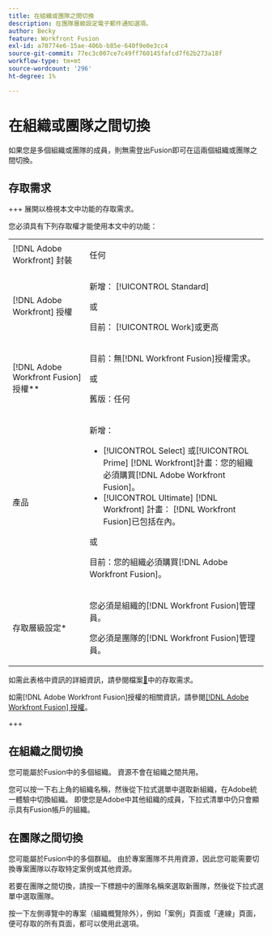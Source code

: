 ```yaml
---
title: 在組織或團隊之間切換
description: 在團隊層級設定電子郵件通知選項。
author: Becky
feature: Workfront Fusion
exl-id: a70774e6-15ae-406b-b85e-640f9e0e3cc4
source-git-commit: 77ec3c007ce7c49ff760145fafcd7f62b273a18f
workflow-type: tm+mt
source-wordcount: '296'
ht-degree: 1%

---
```


# 在組織或團隊之間切換

如果您是多個組織或團隊的成員，則無需登出Fusion即可在這兩個組織或團隊之間切換。

## 存取需求

+++ 展開以檢視本文中功能的存取需求。

您必須具有下列存取權才能使用本文中的功能：

<table style="table-layout:auto">
 <col> 
 <col> 
 <tbody> 
  <tr> 
   <td role="rowheader">[!DNL Adobe Workfront] 封裝</td> 
   <td> <p>任何</p> </td> 
  </tr> 
  <tr data-mc-conditions=""> 
   <td role="rowheader">[!DNL Adobe Workfront] 授權</td> 
   <td> <p>新增： [!UICONTROL Standard]</p><p>或</p><p>目前： [!UICONTROL Work]或更高</p> </td> 
  </tr> 
  <tr> 
   <td role="rowheader">[!DNL Adobe Workfront Fusion] 授權**</td> 
   <td>
   <p>目前：無[!DNL Workfront Fusion]授權需求。</p>
   <p>或</p>
   <p>舊版：任何 </p>
   </td> 
  </tr> 
  <tr> 
   <td role="rowheader">產品</td> 
   <td>
   <p>新增：</p> <ul><li>[!UICONTROL Select] 或[!UICONTROL Prime] [!DNL Workfront]計畫：您的組織必須購買[!DNL Adobe Workfront Fusion]。</li><li>[!UICONTROL Ultimate] [!DNL Workfront] 計畫： [!DNL Workfront Fusion]已包括在內。</li></ul>
   <p>或</p>
   <p>目前：您的組織必須購買[!DNL Adobe Workfront Fusion]。</p>
   </td> 
  </tr>
  <tr data-mc-conditions=""> 
   <td role="rowheader">存取層級設定*</td> 
   <td> 
     <p>您必須是組織的[!DNL Workfront Fusion]管理員。</p>
     <p>您必須是團隊的[!DNL Workfront Fusion]管理員。</p>
   </td> 
  </tr> 
   </td> 
  </tr> 
 </tbody> 
</table>

如需此表格中資訊的詳細資訊，請參閱檔案[&#128279;](/help/workfront-fusion/references/licenses-and-roles/access-level-requirements-in-documentation.md)中的存取需求。

如需[!DNL Adobe Workfront Fusion]授權的相關資訊，請參閱[[!DNL Adobe Workfront Fusion] 授權](/help/workfront-fusion/set-up-and-manage-workfront-fusion/licensing-operations-overview/license-automation-vs-integration.md)。

+++


## 在組織之間切換

您可能屬於Fusion中的多個組織。 資源不會在組織之間共用。

您可以按一下右上角的組織名稱，然後從下拉式選單中選取新組織，在Adobe統一體驗中切換組織。 即使您是Adobe中其他組織的成員，下拉式清單中仍只會顯示具有Fusion帳戶的組織。

## 在團隊之間切換

您可能屬於Fusion中的多個群組。 由於專案團隊不共用資源，因此您可能需要切換專案團隊以存取特定案例或其他資源。

若要在團隊之間切換，請按一下標題中的團隊名稱來選取新團隊，然後從下拉式選單中選取團隊。

按一下左側導覽中的專案（組織概覽除外），例如「案例」頁面或「連線」頁面，便可存取的所有頁面，都可以使用此選項。

